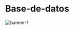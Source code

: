# Base-de-datos

![banner-1](https://github.com/PauRodriguezz/Base-de-datos/assets/139194450/dd6cf23e-a30b-4146-b01d-10637e7f8529)
